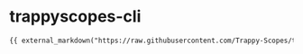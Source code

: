 # trappyscopes-cli


```markdown
{{ external_markdown("https://raw.githubusercontent.com/Trappy-Scopes/trappyscopes/refs/heads/main/README.md", "") }}
```
